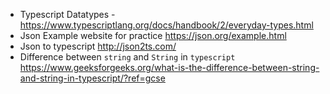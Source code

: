 * Typescript Datatypes -
  https://www.typescriptlang.org/docs/handbook/2/everyday-types.html
* Json Example website for practice
  https://json.org/example.html
* Json to typescript
  http://json2ts.com/
* Difference between `string` and `String` in `typescript`
  https://www.geeksforgeeks.org/what-is-the-difference-between-string-and-string-in-typescript/?ref=gcse